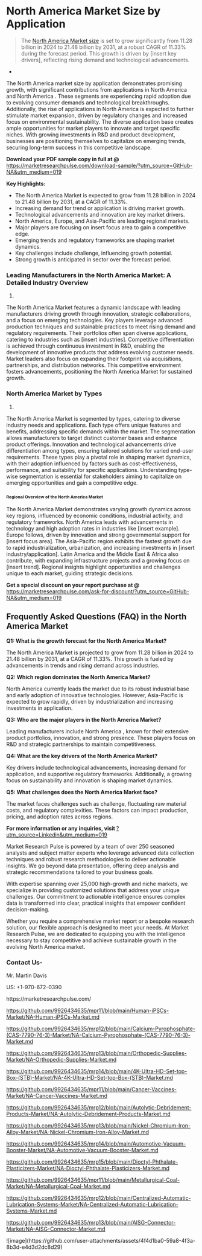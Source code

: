 <h1>North America  Market&nbsp;Size by Application</h1><blockquote><p>The <a href="https://marketresearchpulse.com/download-sample/?utm_source=GitHub-NA&amp;utm_medium=019">North America  Market size</a> is set to grow significantly from 11.28 billion in 2024 to 21.48 billion by 2031, at a robust CAGR of 11.33% during the forecast period. This growth is driven by [insert key drivers], reflecting rising demand and technological advancements.</p></blockquote><ul><li></li></ul><p>The North America  market size by application demonstrates promising growth, with significant contributions from applications in North America  and North America . These segments are experiencing rapid adoption due to evolving consumer demands and technological breakthroughs. Additionally, the rise of applications in North America  is expected to further stimulate market expansion, driven by regulatory changes and increased focus on environmental sustainability. The diverse application base creates ample opportunities for market players to innovate and target specific niches. With growing investments in R&D and product development, businesses are positioning themselves to capitalize on emerging trends, securing long-term success in this competitive landscape.</p><p><strong>Download your PDF sample copy in full at @ </strong><a href="https://marketresearchpulse.com/download-sample/?utm_source=GitHub-NA&amp;utm_medium=019">https://marketresearchpulse.com/download-sample/?utm_source=GitHub-NA&amp;utm_medium=019</a></p><p><strong>Key Highlights: </strong></p><ul><li>The North America  Market is expected to grow from 11.28 billion in 2024 to 21.48 billion by 2031, at a CAGR of 11.33%.</li><li>Increasing demand for trend or application is driving market growth.</li><li>Technological advancements and innovation are key market drivers.</li><li>North America, Europe, and Asia-Pacific are leading regional markets.</li><li>Major players are focusing on insert focus area to gain a competitive edge.</li><li>Emerging trends and regulatory frameworks are shaping market dynamics.</li><li>Key challenges include challenge, influencing growth potential.</li><li>Strong growth is anticipated in sector over the forecast period.</li></ul><h3>Leading Manufacturers in the North America  Market: A Detailed Industry Overview</h3><ol><li></li></ol><div class="flex max-w-full flex-col flex-grow"><div class="min-h-8 text-message flex w-full flex-col items-end gap-2 whitespace-normal break-words [.text-message+&amp;]:mt-5" dir="auto" data-message-author-role="assistant" data-message-id="fd8432e4-4910-450d-b182-61b7bfb0a01f" data-message-model-slug="gpt-4o"><div class="flex w-full flex-col gap-1 empty:hidden first:pt-[3px]"><div class="markdown prose w-full break-words dark:prose-invert light"><p>The North America  Market features a dynamic landscape with leading manufacturers driving growth through innovation, strategic collaborations, and a focus on emerging technologies. Key players leverage advanced production techniques and sustainable practices to meet rising demand and regulatory requirements. Their portfolios often span diverse applications, catering to industries such as [insert industries]. Competitive differentiation is achieved through continuous investment in R&amp;D, enabling the development of innovative products that address evolving customer needs. Market leaders also focus on expanding their footprint via acquisitions, partnerships, and distribution networks. This competitive environment fosters advancements, positioning the North America  Market for sustained growth.</p></div></div></div></div><h3>North America  Market by Types</h3><ol><li></li></ol><div class="flex max-w-full flex-col flex-grow"><div class="min-h-8 text-message flex w-full flex-col items-end gap-2 whitespace-normal break-words [.text-message+&amp;]:mt-5" dir="auto" data-message-author-role="assistant" data-message-id="084470be-0bb7-4664-bddf-5156b4f41249" data-message-model-slug="gpt-4o-mini"><div class="flex w-full flex-col gap-1 empty:hidden first:pt-[3px]"><div class="markdown prose w-full break-words dark:prose-invert light"><p>The North America  Market is segmented by types, catering to diverse industry needs and applications. Each type offers unique features and benefits, addressing specific demands within the market. The segmentation allows manufacturers to target distinct customer bases and enhance product offerings. Innovation and technological advancements drive differentiation among types, ensuring tailored solutions for varied end-user requirements. These types play a pivotal role in shaping market dynamics, with their adoption influenced by factors such as cost-effectiveness, performance, and suitability for specific applications. Understanding type-wise segmentation is essential for stakeholders aiming to capitalize on emerging opportunities and gain a competitive edge.</p></div></div></div></div><h3><span style="font-size: 11px;">Regional Overview of the North America  Market</span></h3><div class="flex max-w-full flex-col flex-grow"><div class="min-h-8 text-message flex w-full flex-col items-end gap-2 whitespace-normal break-words [.text-message+&amp;]:mt-5" dir="auto" data-message-author-role="assistant" data-message-id="e9038762-ce64-4e30-91c9-9bd413514231" data-message-model-slug="gpt-4o-mini"><div class="flex w-full flex-col gap-1 empty:hidden first:pt-[3px]"><div class="markdown prose w-full break-words dark:prose-invert light"><p>The North America  Market demonstrates varying growth dynamics across key regions, influenced by economic conditions, industrial activity, and regulatory frameworks. North America leads with advancements in technology and high adoption rates in industries like [insert example]. Europe follows, driven by innovation and strong governmental support for [insert focus area]. The Asia-Pacific region exhibits the fastest growth due to rapid industrialization, urbanization, and increasing investments in [insert industry/application]. Latin America and the Middle East &amp; Africa also contribute, with expanding infrastructure projects and a growing focus on [insert trend]. Regional insights highlight opportunities and challenges unique to each market, guiding strategic decisions.</p></div></div></div></div><p><strong>Get a special discount on your report purchase at @ </strong><a href="https://marketresearchpulse.com/ask-for-discount/?utm_source=GitHub-NA&amp;utm_medium=019">https://marketresearchpulse.com/ask-for-discount/?utm_source=GitHub-NA&amp;utm_medium=019</a></p><h2>Frequently Asked Questions (FAQ) in the North America  Market</h2><p><strong>Q1: What is the growth forecast for the North America  Market?</strong></p><p>The North America  Market is projected to grow from 11.28 billion in 2024 to 21.48 billion by 2031, at a CAGR of 11.33%. This growth is fueled by advancements in trends and rising demand across industries.</p><p><strong>Q2: Which region dominates the North America  Market?</strong></p><p>North America currently leads the market due to its robust industrial base and early adoption of innovative technologies. However, Asia-Pacific is expected to grow rapidly, driven by industrialization and increasing investments in application.</p><p><strong>Q3: Who are the major players in the North America  Market?</strong></p><p>Leading manufacturers include North America , known for their extensive product portfolios, innovation, and strong presence. These players focus on R&amp;D and strategic partnerships to maintain competitiveness.</p><p><strong>Q4: What are the key drivers of the North America  Market?</strong></p><p>Key drivers include technological advancements, increasing demand for application, and supportive regulatory frameworks. Additionally, a growing focus on sustainability and innovation is shaping market dynamics.</p><p><strong>Q5: What challenges does the North America  Market face?</strong></p><p>The market faces challenges such as challenge, fluctuating raw material costs, and regulatory complexities. These factors can impact production, pricing, and adoption rates across regions.</p><p><strong>For more information or any inquiries, visit&nbsp;</strong><a href="?utm_source=Linkedin&utm_medium=019">?utm_source=Linkedin&utm_medium=019</a></p><p>Market Research Pulse is powered by a team of over 250 seasoned analysts and subject matter experts who leverage advanced data collection techniques and robust research methodologies to deliver actionable insights. We go beyond data presentation, offering deep analysis and strategic recommendations tailored to your business goals.</p><p>With expertise spanning over 25,000 high-growth and niche markets, we specialize in providing customized solutions that address your unique challenges. Our commitment to actionable intelligence ensures complex data is transformed into clear, practical insights that empower confident decision-making.</p><p>Whether you require a comprehensive market report or a bespoke research solution, our flexible approach is designed to meet your needs. At Market Research Pulse, we are dedicated to equipping you with the intelligence necessary to stay competitive and achieve sustainable growth in the evolving North America  market.</p><h3><strong>Contact Us-</strong></h3><p>Mr. Martin Davis</p><p>US: +1-970-672-0390</p><p>https://marketresearchpulse.com/</p><p><a href="https://github.com/9926434635/mpr11/blob/main/Human-iPSCs-Market/NA-Human-iPSCs-Market.md">https://github.com/9926434635/mpr11/blob/main/Human-iPSCs-Market/NA-Human-iPSCs-Market.md</a></p><p><a href="https://github.com/9926434635/mrp12/blob/main/Calcium-Pyrophosphate-(CAS-7790-76-3)-Market/NA-Calcium-Pyrophosphate-(CAS-7790-76-3)-Market.md">https://github.com/9926434635/mrp12/blob/main/Calcium-Pyrophosphate-(CAS-7790-76-3)-Market/NA-Calcium-Pyrophosphate-(CAS-7790-76-3)-Market.md</a></p><p><a href="https://github.com/9926434635/mrp13/blob/main/Orthopedic-Supplies-Market/NA-Orthopedic-Supplies-Market.md">https://github.com/9926434635/mrp13/blob/main/Orthopedic-Supplies-Market/NA-Orthopedic-Supplies-Market.md</a></p><p><a href="https://github.com/9926434635/mrp14/blob/main/4K-Ultra-HD-Set-top-Box-(STB)-Market/NA-4K-Ultra-HD-Set-top-Box-(STB)-Market.md">https://github.com/9926434635/mrp14/blob/main/4K-Ultra-HD-Set-top-Box-(STB)-Market/NA-4K-Ultra-HD-Set-top-Box-(STB)-Market.md</a></p><p><a href="https://github.com/9926434635/mpr11/blob/main/Cancer-Vaccines-Market/NA-Cancer-Vaccines-Market.md">https://github.com/9926434635/mpr11/blob/main/Cancer-Vaccines-Market/NA-Cancer-Vaccines-Market.md</a></p><p><a href="https://github.com/9926434635/mrp12/blob/main/Autolytic-Debridement-Products-Market/NA-Autolytic-Debridement-Products-Market.md">https://github.com/9926434635/mrp12/blob/main/Autolytic-Debridement-Products-Market/NA-Autolytic-Debridement-Products-Market.md</a></p><p><a href="https://github.com/9926434635/mrp13/blob/main/Nickel-Chromium-Iron-Alloy-Market/NA-Nickel-Chromium-Iron-Alloy-Market.md">https://github.com/9926434635/mrp13/blob/main/Nickel-Chromium-Iron-Alloy-Market/NA-Nickel-Chromium-Iron-Alloy-Market.md</a></p><p><a href="https://github.com/9926434635/mrp14/blob/main/Automotive-Vacuum-Booster-Market/NA-Automotive-Vacuum-Booster-Market.md">https://github.com/9926434635/mrp14/blob/main/Automotive-Vacuum-Booster-Market/NA-Automotive-Vacuum-Booster-Market.md</a></p><p><a href="https://github.com/9926434635/mrp15/blob/main/Dioctyl-Phthalate-Plasticizers-Market/NA-Dioctyl-Phthalate-Plasticizers-Market.md">https://github.com/9926434635/mrp15/blob/main/Dioctyl-Phthalate-Plasticizers-Market/NA-Dioctyl-Phthalate-Plasticizers-Market.md</a></p><p><a href="https://github.com/9926434635/mpr11/blob/main/Metallurgical-Coal-Market/NA-Metallurgical-Coal-Market.md">https://github.com/9926434635/mpr11/blob/main/Metallurgical-Coal-Market/NA-Metallurgical-Coal-Market.md</a></p><p><a href="https://github.com/9926434635/mrp12/blob/main/Centralized-Automatic-Lubrication-Systems-Market/NA-Centralized-Automatic-Lubrication-Systems-Market.md">https://github.com/9926434635/mrp12/blob/main/Centralized-Automatic-Lubrication-Systems-Market/NA-Centralized-Automatic-Lubrication-Systems-Market.md</a></p><p><a href="https://github.com/9926434635/mrp13/blob/main/AISG-Connector-Market/NA-AISG-Connector-Market.md">https://github.com/9926434635/mrp13/blob/main/AISG-Connector-Market/NA-AISG-Connector-Market.md</a></p>
![image](https://github.com/user-attachments/assets/4f4d1ba0-59a8-4f3a-8b3d-e4d3d2dc8d29)

